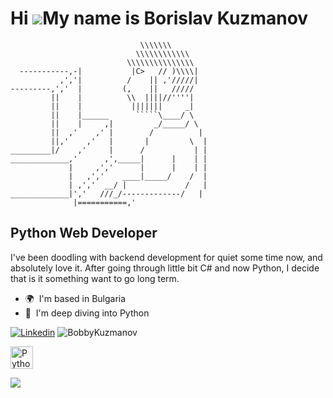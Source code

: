 Hi ![](https://user-images.githubusercontent.com/18350557/176309783-0785949b-9127-417c-8b55-ab5a4333674e.gif)My name is Borislav Kuzmanov
=========================================================================================================================================



```
                             \\\\\\\
                            \\\\\\\\\\\\
                          \\\\\\\\\\\\\\\
  -----------,-|           |C>   // )\\\\|
           ,','|          /    || ,'/////|
---------,','  |         (,    ||   /////
         ||    |          \\  ||||//''''|
         ||    |           |||||||     _|
         ||    |______      `````\____/ \
         ||    |     ,|         _/_____/ \
         ||  ,'    ,' |        /          |
         ||,'    ,'   |       |         \  |
_________|/    ,'     |      /           | |
_____________,'      ,',_____|      |    | |
             |     ,','      |      |    | |
             |   ,','    ____|_____/    /  |
             | ,','  __/ |             /   |
_____________|','   ///_/-------------/   |
              |===========,'
```



Python Web Developer
--------------------

I've been doodling with backend development for quiet some time now, and absolutely love it. After going through little bit C# and now Python, I decide that is it something want to go long term.

*   🌍  I'm based in Bulgaria
*   🧠  I'm deep diving into Python

<!-- Your badges
You can use the website to generate badges: https://shields.io/
-->

[![Linkedin](https://img.shields.io/badge/-LinkedIn-blue?style=flat&logo=Linkedin&logoColor=white)](https://www.linkedin.com/in/borislav-kuzmanov-ba339499/)
<img src="https://komarev.com/ghpvc/?username=BobbyKuzmanov&label=Profile%20views&color=green&style=flat" alt="BobbyKuzmanov" />

<a href="https://www.github.com/BobbyKuzmanov" target="_blank" rel="noreferrer">
<p align="left">
<a href="https://www.python.org/" target="_blank" rel="noreferrer"><img src="https://raw.githubusercontent.com/danielcranney/readme-generator/main/public/icons/skills/python-colored.svg" width="36" height="36" alt="Python" /></a><a 
                    
                  
                  
<p align="left">
<a href="https://www.dev.to/bobikuz" target="_blank" rel="noreferrer">
<picture>
<source media="(prefers-color-scheme: dark)" srcset="https://raw.githubusercontent.com/danielcranney/readme-generator/main/public/icons/socials/devdotto-dark.svg" />
<source media="(prefers-color-scheme: light)" srcset="https://raw.githubusercontent.com/danielcranney/readme-generator/main/public/icons/socials/devdotto.svg" /

</picture>
</a></p></b><a
href="http://www.github.com/BobbyKuzmanov"><img
src="https://github-readme-streak-stats.herokuapp.com/?user=BobbyKuzmanov&stroke=ffffff&background=1c1917&ring=0891b2&fire=0891b2&currStreakNum=ffffff&currStreakLabel=0891b2&sideNums=ffffff&sideLabels=ffffff&dates=ffffff&hide_border=true" /></a><a 
[![Harlok's WakaTime stats](https://github-readme-stats.vercel.app/api/wakatime?username=BobbyKuzmanov)](https://github.com/anuraghazra/github-readme-stats)

